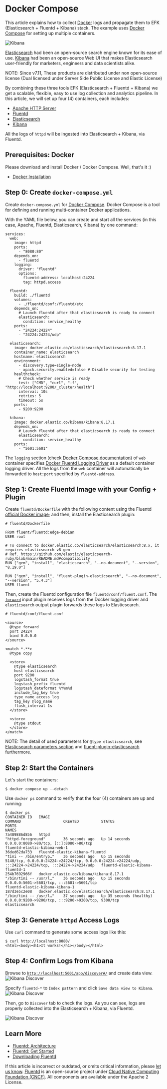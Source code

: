 # Docker Compose

This article explains how to collect [Docker](https://www.docker.com/) logs and propagate them to EFK \(Elasticsearch + Fluentd + Kibana\) stack. The example uses [Docker Compose](https://docs.docker.com/compose/) for setting up multiple containers.

![Kibana](../.gitbook/assets/7.10_kibana-homepage.png)

[Elasticsearch](https://www.elastic.co/products/elasticsearch) had been an open-source search engine known for its ease of use. [Kibana](https://www.elastic.co/products/kibana) had been an open-source Web UI that makes Elasticsearch user-friendly for marketers, engineers and data scientists alike.

NOTE: Since v7.11, These products are distributed under non open-source license (Dual licensed under Server Side Public License and Elastic License)


By combining these three tools EFK \(Elasticsearch + Fluentd + Kibana\) we get a scalable, flexible, easy to use log collection and analytics pipeline. In this article, we will set up four \(4\) containers, each includes:

* [Apache HTTP Server](https://hub.docker.com/_/httpd/)
* [Fluentd](https://hub.docker.com/r/fluent/fluentd/)
* [Elasticsearch](https://hub.docker.com/_/elasticsearch/)
* [Kibana](https://hub.docker.com/_/kibana/)

All the logs of `httpd` will be ingested into Elasticsearch + Kibana, via Fluentd.

## Prerequisites: Docker

Please download and install Docker / Docker Compose. Well, that's it :\)

* [Docker Installation](https://docs.docker.com/engine/installation/)

## Step 0: Create `docker-compose.yml`

Create `docker-compose.yml` for [Docker Compose](https://docs.docker.com/compose/overview/). Docker Compose is a tool for defining and running multi-container Docker applications.

With the YAML file below, you can create and start all the services \(in this case, Apache, Fluentd, Elasticsearch, Kibana\) by one command:

```text
services:
  web:
    image: httpd
    ports:
      - "8080:80"
    depends_on:
      - fluentd
    logging:
      driver: "fluentd"
      options:
        fluentd-address: localhost:24224
        tag: httpd.access

  fluentd:
    build: ./fluentd
    volumes:
      - ./fluentd/conf:/fluentd/etc
    depends_on:
      # Launch fluentd after that elasticsearch is ready to connect
      elasticsearch:
        condition: service_healthy
    ports:
      - "24224:24224"
      - "24224:24224/udp"

  elasticsearch:
    image: docker.elastic.co/elasticsearch/elasticsearch:8.17.1
    container_name: elasticsearch
    hostname: elasticsearch
    environment:
      - discovery.type=single-node
      - xpack.security.enabled=false # Disable security for testing
    healthcheck:
      # Check whether service is ready
      test: ["CMD", "curl", "-f", "http://localhost:9200/_cluster/health"]
      interval: 10s
      retries: 5
      timeout: 5s
    ports:
      - 9200:9200

  kibana:
    image: docker.elastic.co/kibana/kibana:8.17.1
    depends_on:
      # Launch fluentd after that elasticsearch is ready to connect
      elasticsearch:
        condition: service_healthy
    ports:
      - "5601:5601"
```

The `logging` section \(check [Docker Compose documentation](https://docs.docker.com/reference/compose-file/services/#logging)\) of `web` container specifies [Docker Fluentd Logging Driver](https://docs.docker.com/engine/admin/logging/fluentd/) as a default container logging driver. All the logs from the `web` container will automatically be forwarded to `host:port` specified by `fluentd-address`.

## Step 1: Create Fluentd Image with your Config + Plugin

Create `fluentd/Dockerfile` with the following content using the Fluentd [official Docker image](https://hub.docker.com/r/fluent/fluentd/); and then, install the Elasticsearch plugin:

```text
# fluentd/Dockerfile

FROM fluent/fluentd:edge-debian
USER root

# To connect to docker.elastic.co/elasticsearch/elasticsearch:8.x, it requires elasticsearch v8 gem
# Ref. https://github.com/elastic/elasticsearch-ruby/blob/main/README.md#compatibility
RUN ["gem", "install", "elasticsearch", "--no-document", "--version", "8.19.0"]

RUN ["gem", "install", "fluent-plugin-elasticsearch", "--no-document", "--version", "5.4.3"]
USER fluent
```

Then, create the Fluentd configuration file `fluentd/conf/fluent.conf`. The [`forward`](../input/forward.md) input plugin receives logs from the Docker logging driver and `elasticsearch` output plugin forwards these logs to Elasticsearch.

```text
# fluentd/conf/fluent.conf

<source>
  @type forward
  port 24224
  bind 0.0.0.0
</source>

<match *.**>
  @type copy

  <store>
    @type elasticsearch
    host elasticsearch
    port 9200
    logstash_format true
    logstash_prefix fluentd
    logstash_dateformat %Y%m%d
    include_tag_key true
    type_name access_log
    tag_key @log_name
    flush_interval 1s
  </store>

  <store>
    @type stdout
  </store>
</match>
```

NOTE: The detail of used parameters for `@type elasticsearch`, see [Elasticsearch parameters section](../output/elasticsearch.md#parameters) and [fluent-plugin-elasticsearch](https://github.com/uken/fluent-plugin-elasticsearch) furthermore.

## Step 2: Start the Containers

Let's start the containers:

```text
$ docker compose up --detach
```

Use `docker ps` command to verify that the four \(4\) containers are up and running:

```text
$ docker ps
CONTAINER ID   IMAGE                                                  COMMAND                   CREATED          STATUS                    PORTS                                                                                                    NAMES
7a489886d856   httpd                                                  "httpd-foreground"        36 seconds ago   Up 14 seconds             0.0.0.0:8080->80/tcp, [::]:8080->80/tcp                                                                  fluentd-elastic-kibana-web-1
36ded62da733   fluentd-elastic-kibana-fluentd                         "tini -- /bin/entryp…"    36 seconds ago   Up 15 seconds             5140/tcp, 0.0.0.0:24224->24224/tcp, 0.0.0.0:24224->24224/udp, :::24224->24224/tcp, :::24224->24224/udp   fluentd-elastic-kibana-fluentd-1
254b7692966f   docker.elastic.co/kibana/kibana:8.17.1                 "/bin/tini -- /usr/l…"    36 seconds ago   Up 15 seconds             0.0.0.0:5601->5601/tcp, :::5601->5601/tcp                                                                fluentd-elastic-kibana-kibana-1
187d3e5c2e08   docker.elastic.co/elasticsearch/elasticsearch:8.17.1   "/bin/tini -- /usr/l…"    37 seconds ago   Up 35 seconds (healthy)   0.0.0.0:9200->9200/tcp, :::9200->9200/tcp, 9300/tcp                                                      elasticsearch
```

## Step 3: Generate `httpd` Access Logs

Use `curl` command to generate some access logs like this:

```text
$ curl http://localhost:8080/
<html><body><h1>It works!</h1></body></html>
```

## Step 4: Confirm Logs from Kibana

Browse to [`http://localhost:5601/app/discover#/`](http://localhost:5601/app/discover#/) and create data view.
![Kibana Discover](../.gitbook/assets/8.17_efk-kibana-discover-start-page.png)

Specify `fluentd-*` to `Index pattern` and click `Save data view to Kibana`.
![Kibana Discover](../.gitbook/assets/8.17_efk-kibana-create-data-view.png)

Then, go to `Discover` tab to check the logs. As you can see, logs are properly collected into the Elasticsearch + Kibana, via Fluentd.

![Kibana Discover](../.gitbook/assets/8.17_efk-kibana-discover.png)

## Learn More

* [Fluentd: Architecture](https://www.fluentd.org/architecture)
* [Fluentd: Get Started](../quickstart/)
* [Downloading Fluentd](http://www.fluentd.org/download)

If this article is incorrect or outdated, or omits critical information, please [let us know](https://github.com/fluent/fluentd-docs-gitbook/issues?state=open). [Fluentd](http://www.fluentd.org/) is an open-source project under [Cloud Native Computing Foundation \(CNCF\)](https://cncf.io/). All components are available under the Apache 2 License.

